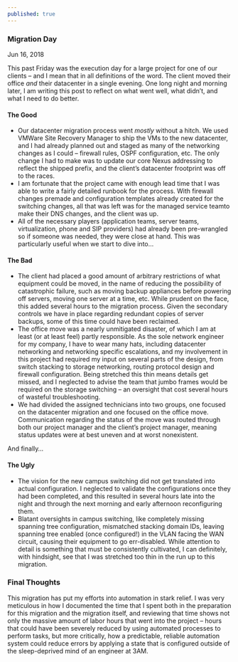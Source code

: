 ```yaml
---
published: true
---
```

### Migration Day



Jun 16, 2018

This past Friday was the execution day for a large project for one of our 
clients – and I mean that in all definitions of the word. The client 
moved their office _and_ their datacenter in a single evening. 
One long night and morning later, I am writing this post to reflect on 
what went well, what didn’t, and what I need to do better.

#### The Good

- Our datacenter migration process went _mostly_ without a 
hitch. We used VMWare Site Recovery Manager to ship the VMs to the new 
datacenter, and I had already planned out and staged as many of the 
networking changes as I could – firewall rules, OSPF configuration, etc.
 The only change I had to make was to update our core Nexus addressing 
to reflect the shipped prefix, and the client’s datacenter frootprint 
was off to the races.  
- I am fortunate that the project came with enough lead time that I was
 able to write a fairly detailed runbook for the process. With firewall 
changes premade and configuration templates already created for the 
switching changes, all that was left was for the managed service teamto 
make their DNS changes, and the client was up. 
- All of the necessary players (application teams, server teams, 
virtualization, phone and SIP providers) had already been pre-wrangled 
so if someone was needed, they were close at hand. This was particularly
 useful when we start to dive into… 

#### The Bad

- The client had placed a good amount of arbitrary restrictions of what
 equipment could be moved, in the name of reducing the possibility of 
catastrophic failure, such as moving backup appliances before powering 
off servers, moving one server at a time, etc. While prudent on the 
face, this added several hours to the migration process. Given the 
secondary controls we have in place regarding redundant copies of server
 backups, some of this time could have been reclaimed. 
- The office move was a nearly unmitigated disaster, of which I am at 
least (or at least feel) partly responsible. As the sole network 
engineer for my company, I have to wear many hats, including datacenter 
networking and networking specific escalations, and my involvement in 
this project had required my input on several parts of the design, from 
switch stacking to storage networking, routing protocol design and 
firewall configuration. Being stretched this thin means details get 
missed, and I neglected to advise the team that jumbo frames would be 
required on the storage switching – an oversight that cost several hours
 of wasteful troubleshooting. 
- We had divided the assigned technicians into two groups, one focused 
on the datacenter migration and one focused on the office move. 
Communication regarding the status of the move was routed through both 
our project manager and the client’s project manager, meaning status 
updates were at best uneven and at worst nonexistent. 

And finally…

#### The Ugly

- The vision for the new campus switching did not get translated into 
actual configuration. I neglected to validate the configurations once 
they had been completed, and this resulted in several hours late into 
the night and through the next morning and early afternoon reconfiguring
 them.
- Blatant oversights in campus switching, like completely missing 
spanning tree configuration, mismatched stacking domain IDs, leaving 
spanning tree enabled (once configured!) in the VLAN facing the WAN 
circuit, causing their equipment to go err-disabled. While attention to 
detail is something that must be consistently cultivated, I can 
definitely, with hindsight, see that I was stretched too thin in the run
 up to this migration.

### Final Thoughts

This migration has put my efforts into automation in stark relief. I 
was very meticulous in how I documented the time that I spent both in 
the preparation for this migration and the migration itself, and 
reviewing that time shows not only the massive amount of labor hours 
that went into the project – hours that could have been severely reduced
 by using automated processes to perform tasks, but more critically, how
 a predictable, reliable automation system could reduce errors by 
applying a state that is configured outside of the sleep-deprived mind 
of an engineer at 3AM.
